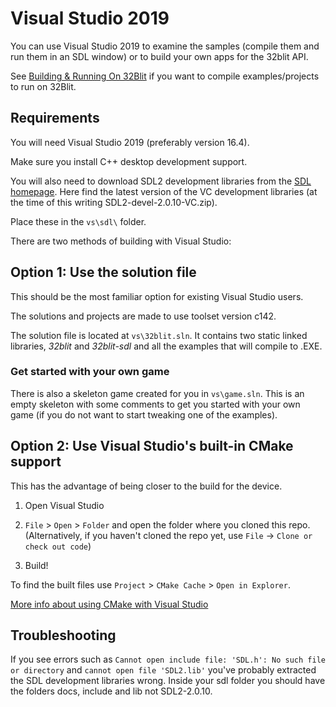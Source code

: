 # Visual Studio 2019

You can use Visual Studio 2019 to examine the samples (compile them and run them in an SDL window) or to build your own apps for the 32blit API.

See [Building & Running On 32Blit](32blit.md) if you want to compile examples/projects to run on 32Blit.

## Requirements

You will need Visual Studio 2019 (preferably version 16.4). 

Make sure you install C++ desktop development support.

You will also need to download SDL2 development libraries from the [SDL homepage](https://www.libsdl.org/download-2.0.php). Here find the latest version of the VC development libraries (at the time of this writing SDL2-devel-2.0.10-VC.zip).

Place these in the `vs\sdl\` folder.

There are two methods of building with Visual Studio:

## Option 1: Use the solution file

This should be the most familiar option for existing Visual Studio users.

The solutions and projects are made to use toolset version c142.

The solution file is located at `vs\32blit.sln`. It contains two static linked libraries, _32blit_ and _32blit-sdl_ and all the examples that will compile to .EXE. 

### Get started with your own game

There is also a skeleton game created for you in `vs\game.sln`. This is an empty skeleton with some comments to get you started with your own game (if you do not want to start tweaking one of the examples).

## Option 2: Use Visual Studio's built-in CMake support

This has the advantage of being closer to the build for the device.

1. Open Visual Studio

2. `File` > `Open` > `Folder` and open the folder where you cloned this repo. (Alternatively, if you haven't cloned the repo yet, use `File` -> `Clone or check out code`)

3. Build!

To find the built files use `Project` > `CMake Cache` > `Open in Explorer`.

[More info about using CMake with Visual Studio](https://docs.microsoft.com/en-us/cpp/build/cmake-projects-in-visual-studio?view=vs-2019)

## Troubleshooting

If you see errors such as `Cannot open include file: 'SDL.h': No such file or directory` and `cannot open file 'SDL2.lib'` you've probably extracted the SDL development libraries wrong. Inside your sdl folder you should have the folders docs, include and lib not SDL2-2.0.10.

